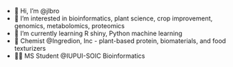 - 👋 Hi, I’m @jlbro 
- 👀 I’m interested in bioinformatics, plant science, crop improvement, genomics, metabolomics, proteomics
- 🌱 I’m currently learning R shiny, Python machine learning
- 🌽 Chemist @Ingredion, Inc - plant-based protein, biomaterials, and food texturizers
- 👩‍💻 MS Student @IUPUI-SOIC Bioinformatics

<!---
jlbro/jlbro is a ✨ special ✨ repository because its `README.md` (this file) appears on your GitHub profile.
You can click the Preview link to take a look at your changes.
--->
